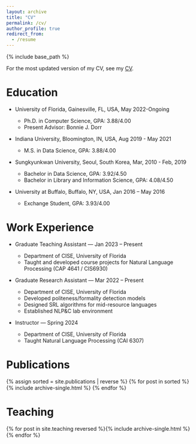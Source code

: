 ```yaml
---
layout: archive
title: "CV"
permalink: /cv/
author_profile: true
redirect_from:
  - /resume
---
```



{% include base_path %}

For the most updated version of my CV, see my [CV](https://github.com/philz0918/sangpilY_cv/blob/main/CV_Sangpil_Y.pdf).

Education
=====
* University of Florida, Gainesville, FL, USA, May 2022-Ongoing
  * Ph.D. in Computer Science, GPA: 3.88/4.00 
  * Present Advisor: Bonnie J. Dorr

* Indiana University, Bloomington, IN, USA, Aug 2019 - May 2021
  * M.S. in Data Science, GPA: 3.88/4.00

* Sungkyunkwan University, Seoul, South Korea, Mar, 2010 - Feb, 2019
  * Bachelor in Data Science, GPA: 3.92/4.50
  * Bachelor in Library and Information Science, GPA: 4.08/4.50 

* University at Buffalo, Buffalo, NY, USA, Jan 2016 – May 2016
  * Exchange Student, GPA: 3.93/4.00 

Work Experience
=====

* Graduate Teaching Assistant — Jan 2023 – Present
  * Department of CISE, University of Florida
  * Taught and developed course projects for Natural Language Processing (CAP 4641 / CIS6930)

* Graduate Research Assistant — Mar 2022 – Present
  * Department of CISE, University of Florida
  * Developed politeness/formality detection models
  * Designed SRL algorithms for mid-resource languages
  * Established NLP&C lab environment

* Instructor — Spring 2024
  * Department of CISE, University of Florida
  * Taught Natural Language Processing (CAI 6307)
 


Publications
=====
{% assign sorted = site.publications | reverse %} {% for post in sorted %} {% include archive-single.html %} {% endfor %}

Teaching
=====
{% for post in site.teaching reversed %}{% include archive-single.html %}{% endfor %}
  
  


